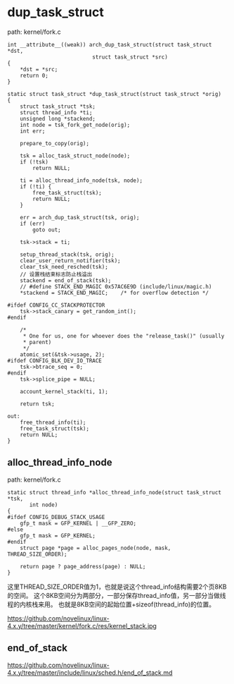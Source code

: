 dup_task_struct
========================================

path: kernel/fork.c
```
int __attribute__((weak)) arch_dup_task_struct(struct task_struct *dst,
                           struct task_struct *src)
{
    *dst = *src;
    return 0;
}

static struct task_struct *dup_task_struct(struct task_struct *orig)
{
    struct task_struct *tsk;
    struct thread_info *ti;
    unsigned long *stackend;
    int node = tsk_fork_get_node(orig);
    int err;

    prepare_to_copy(orig);

    tsk = alloc_task_struct_node(node);
    if (!tsk)
        return NULL;

    ti = alloc_thread_info_node(tsk, node);
    if (!ti) {
        free_task_struct(tsk);
        return NULL;
    }

    err = arch_dup_task_struct(tsk, orig);
    if (err)
        goto out;

    tsk->stack = ti;

    setup_thread_stack(tsk, orig);
    clear_user_return_notifier(tsk);
    clear_tsk_need_resched(tsk);
    // 设置栈结束标志防止栈溢出
    stackend = end_of_stack(tsk);
    // #define STACK_END_MAGIC 0x57AC6E9D (include/linux/magic.h)
    *stackend = STACK_END_MAGIC;    /* for overflow detection */

#ifdef CONFIG_CC_STACKPROTECTOR
    tsk->stack_canary = get_random_int();
#endif

    /*
     * One for us, one for whoever does the "release_task()" (usually
     * parent)
     */
    atomic_set(&tsk->usage, 2);
#ifdef CONFIG_BLK_DEV_IO_TRACE
    tsk->btrace_seq = 0;
#endif
    tsk->splice_pipe = NULL;

    account_kernel_stack(ti, 1);

    return tsk;

out:
    free_thread_info(ti);
    free_task_struct(tsk);
    return NULL;
}
```

alloc_thread_info_node
----------------------------------------

path: kernel/fork.c
```
static struct thread_info *alloc_thread_info_node(struct task_struct *tsk,
       int node)
{
#ifdef CONFIG_DEBUG_STACK_USAGE
    gfp_t mask = GFP_KERNEL | __GFP_ZERO;
#else
    gfp_t mask = GFP_KERNEL;
#endif
    struct page *page = alloc_pages_node(node, mask, THREAD_SIZE_ORDER);

    return page ? page_address(page) : NULL;
}
```

这里THREAD_SIZE_ORDER值为1，也就是说这个thread_info结构需要2个页8KB的空间。
这个8KB空间分为两部分，一部分保存thread_info值，另一部分当做线程的内核栈来用。
也就是8KB空间的起始位置+sizeof(thread_info)的位置。

https://github.com/novelinux/linux-4.x.y/tree/master/kernel/fork.c/res/kernel_stack.jpg

end_of_stack
----------------------------------------

https://github.com/novelinux/linux-4.x.y/tree/master/include/linux/sched.h/end_of_stack.md
